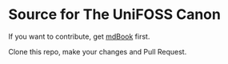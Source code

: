 # Source for The UniFOSS Canon

If you want to contribute, get [mdBook](https://github.com/rust-lang/mdBook) first.

Clone this repo, make your changes and Pull Request.
